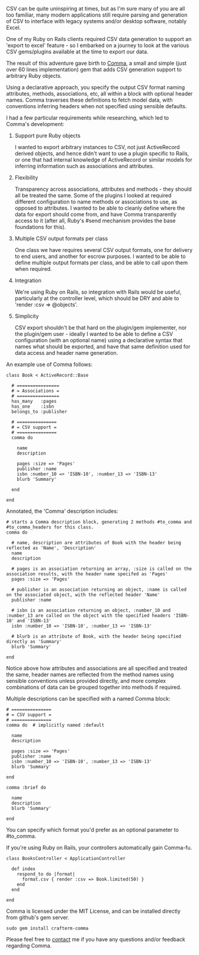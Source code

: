 CSV can be quite uninspiring at times, but as I'm sure many of you are all too familiar, many modern applications still require parsing and generation of CSV to interface with legacy systems and/or desktop software, notably Excel. 

One of my Ruby on Rails clients required CSV data generation to support an 'export to excel' feature - so I embarked on a journey to look at the various CSV gems/plugins available at the time to export our data. 

The result of this adventure gave birth to [Comma](http://github.com/crafterm/comma), a small and simple (just over 60 lines implementation) gem that adds CSV generation support to arbitrary Ruby objects. 

Using a declarative approach, you specify the output CSV format naming attributes, methods, associations, etc, all within a block with optional header names. Comma traverses these definitions to fetch model data, with conventions inferring headers when not specified using sensible defaults.

I had a few particular requirements while researching, which led to Comma's development:


1. Support pure Ruby objects

    I wanted to export arbitrary instances to CSV, not just ActiveRecord derived objects, and hence didn't want to use a plugin specific to Rails, or one that had internal knowledge of ActiveRecord or similar models for inferring information such as associations and attributes.

2. Flexibility

    Transparency across associations, attributes and methods - they should all be treated the same. Some of the plugins I looked at required different configuration to name methods or associations to use, as opposed to attributes. I wanted to be able to cleanly define where the data for export should come from, and have Comma transparently access to it (after all, Ruby's #send mechanism provides the base foundations for this).
    
3. Multiple CSV output formats per class

    One class we have requires several CSV output formats, one for delivery to end users, and another for escrow purposes. I wanted to be able to define multiple output formats per class, and be able to call upon them when required.

4. Integration

    We're using Ruby on Rails, so integration with Rails would be useful, particularly at the controller level, which should be DRY and able to 'render :csv => @objects'.

3. Simplicity

    CSV export shouldn't be that hard on the plugin/gem implementer, nor the plugin/gem user - ideally I wanted to be able to define a CSV configuration (with an optional name) using a declarative syntax that names what should be exported, and have that same definition used for data access and header name generation.


An example use of Comma follows:


    class Book < ActiveRecord::Base

      # ================
      # = Associations =
      # ================
      has_many   :pages
      has_one    :isbn
      belongs_to :publisher

      # ===============
      # = CSV support =
      # ===============
      comma do

        name
        description

        pages :size => 'Pages'
        publisher :name
        isbn :number_10 => 'ISBN-10', :number_13 => 'ISBN-13'
        blurb 'Summary'

      end

    end


Annotated, the 'Comma' description includes:

    
    # starts a Comma description block, generating 2 methods #to_comma and #to_comma_headers for this class.
    comma do

      # name, description are attributes of Book with the header being reflected as 'Name', 'Description'
      name
      description

      # pages is an association returning an array, :size is called on the association results, with the header name specifed as 'Pages'
      pages :size => 'Pages'

      # publisher is an association returning an object, :name is called on the associated object, with the reflected header 'Name'
      publisher :name

      # isbn is an association returning an object, :number_10 and :number_13 are called on the object with the specified headers 'ISBN-10' and 'ISBN-13'
      isbn :number_10 => 'ISBN-10', :number_13 => 'ISBN-13'

      # blurb is an attribute of Book, with the header being specified directly as 'Summary'
      blurb 'Summary'

    end


Notice above how attributes and associations are all specified and treated the same, header names are reflected from the method names using sensible conventions unless provided directly, and more complex combinations of data can be grouped together into methods if required.

Multiple descriptions can be specified with a named Comma block:


    # ===============
    # = CSV support =
    # ===============
    comma do  # implicitly named :default

      name
      description

      pages :size => 'Pages'
      publisher :name
      isbn :number_10 => 'ISBN-10', :number_13 => 'ISBN-13'
      blurb 'Summary'

    end

    comma :brief do

      name
      description
      blurb 'Summary'

    end

You can specify which format you'd prefer as an optional parameter to #to_comma.
    
If you're using Ruby on Rails, your controllers automatically gain Comma-fu.


    class BooksController < ApplicationController

      def index
        respond_to do |format|
          format.csv { render :csv => Book.limited(50) }
        end
      end

    end


Comma is licensed under the MIT License, and can be installed directly from github's gem server.

    sudo gem install crafterm-comma

Please feel free to [contact](mailto:crafterm@redartisan.com) me if you have any questions and/or feedback regarding Comma.

